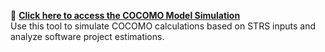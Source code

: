 🔗 **[Click here to access the COCOMO Model Simulation](https://share.google/2xm2ayMisG6AKXjPz)**  
Use this tool to simulate COCOMO calculations based on STRS inputs and analyze software project estimations. 
